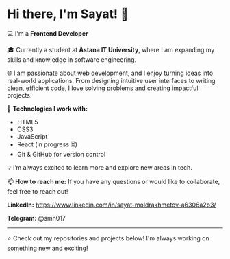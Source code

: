 # Hi there, I'm Sayat! 👋

💻 I'm a **Frontend Developer**  

🎓 Currently a student at **Astana IT University**, where I am expanding my skills and knowledge in software engineering.

🌐 I am passionate about web development, and I enjoy turning ideas into real-world applications. From designing intuitive user interfaces to writing clean, efficient code, I love solving problems and creating impactful projects.

🔧 **Technologies I work with:**
- HTML5
- CSS3
- JavaScript
- React (in progress ⏳)
- Git & GitHub for version control

💡 I’m always excited to learn more and explore new areas in tech.

📫 **How to reach me:**
If you have any questions or would like to collaborate, feel free to reach out!

**LinkedIn:** https://www.linkedin.com/in/sayat-moldrakhmetov-a6306a2b3/

**Telegram:** @smn017

---

⭐️ Check out my repositories and projects below! I'm always working on something new and exciting!
